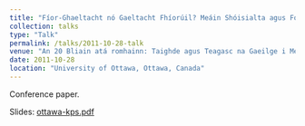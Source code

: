 ```yaml
---
title: "Fíor-Ghaeltacht nó Gaeltacht Fhíorúil? Meáin Shóisialta agus Forbairt na Gaeilge i Meiriceá Thuaidh"
collection: talks
type: "Talk"
permalink: /talks/2011-10-28-talk
venue: "An 20 Bliain atá romhainn: Taighde agus Teagasc na Gaeilge i Meiriceá Thuaidh"
date: 2011-10-28
location: "University of Ottawa, Ottawa, Canada"
---
```


Conference paper.

Slides: [ottawa-kps.pdf](/files/ottawa-kps.pdf)
